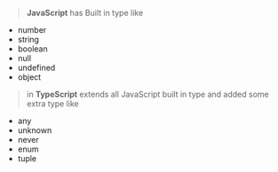 > **JavaScript** has Built in type like
 - number
 - string
 - boolean
 - null
 - undefined
 - object
 > in **TypeScript**  extends all JavaScript built in type and added some extra type like
 - any
 - unknown
 - never
 - enum
 - tuple
